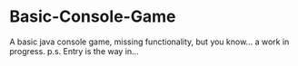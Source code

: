 # Basic-Console-Game

A basic java console game, missing functionality, but you know... a work in progress.
p.s.  Entry is the way in...
